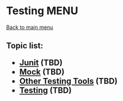 <H1>Testing MENU</h1>

[Back to main menu](../../README.md)

<h2>

Topic list:
* [Junit](education/Junit.md) (TBD)
* [Mock](education/Mock.md) (TBD)
* [Other Testing Tools](education/OtherTestingTools.md) (TBD)
* [Testing](education/Testing.md) (TBD)

</h2>